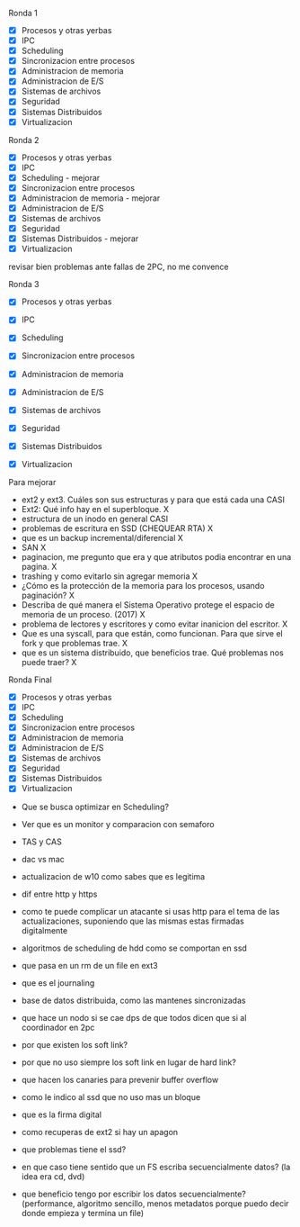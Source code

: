 Ronda 1
- [x] Procesos y otras yerbas
- [x] IPC
- [x] Scheduling
- [x] Sincronizacion entre procesos
- [x] Administracion de memoria
- [x] Administracion de E/S
- [x] Sistemas de archivos
- [x] Seguridad
- [x] Sistemas Distribuidos
- [x] Virtualizacion

Ronda 2
- [X] Procesos y otras yerbas
- [X] IPC
- [X] Scheduling - mejorar
- [X] Sincronizacion entre procesos
- [X] Administracion de memoria - mejorar
- [X] Administracion de E/S
- [X] Sistemas de archivos
- [X] Seguridad
- [X] Sistemas Distribuidos - mejorar
- [X] Virtualizacion

revisar bien problemas ante fallas de 2PC, no me convence

Ronda 3
- [X] Procesos y otras yerbas
- [X] IPC
- [X] Scheduling
- [X] Sincronizacion entre procesos
- [X] Administracion de memoria
- [X] Administracion de E/S
- [X] Sistemas de archivos
- [X] Seguridad
- [X] Sistemas Distribuidos
- [X] Virtualizacion


Para mejorar
- ext2 y ext3. Cuáles son sus estructuras y para que está cada una CASI
- Ext2: Qué info hay en el superbloque. X
- estructura de un inodo en general CASI
- problemas de escritura en SSD (CHEQUEAR RTA) X
- que es un backup incremental/diferencial X
- SAN X
- paginacion, me pregunto que era y que atributos podia encontrar en una pagina. X
- trashing y como evitarlo sin agregar memoria X
- ¿Cómo es la protección de la memoria para los procesos, usando paginación? X
- Describa de qué manera el Sistema Operativo protege el espacio de memoria de un proceso. (2017) X
- problema de lectores y escritores y como evitar inanicion del escritor. X
- Que es una syscall, para que están, como funcionan. Para que sirve el fork y que problemas trae. X
- que es un sistema distribuido, que beneficios trae. Qué problemas nos puede traer? X


Ronda Final
- [X] Procesos y otras yerbas
- [X] IPC
- [X] Scheduling
- [X] Sincronizacion entre procesos
- [X] Administracion de memoria
- [X] Administracion de E/S
- [X] Sistemas de archivos
- [X] Seguridad
- [X] Sistemas Distribuidos
- [x] Virtualizacion

- Que se busca optimizar en Scheduling?
- Ver que es un monitor y comparacion con semaforo
- TAS y CAS

- dac vs mac
- actualizacion de w10 como sabes que es legitima
- dif entre http y https
- como te puede complicar un atacante si usas http para el tema de las actualizaciones, suponiendo que las mismas estas firmadas digitalmente
- algoritmos de scheduling de hdd como se comportan en ssd
- que pasa en un rm de un file en ext3
- que es el journaling
- base de datos distribuida, como las mantenes sincronizadas
- que hace un nodo si se cae dps de que todos dicen que si al coordinador en 2pc
- por que existen los soft link?
- por que no uso siempre los soft link en lugar de hard link?
- que hacen los canaries para prevenir buffer overflow
- como le indico al ssd que no uso mas un bloque
- que es la firma digital
- como recuperas de ext2 si hay un apagon
- que problemas tiene el ssd?
- en que caso tiene sentido que un FS escriba secuencialmente datos? (la idea era cd, dvd)
- que beneficio tengo por escribir los datos secuencialmente? (performance, algoritmo sencillo, menos metadatos porque puedo decir donde empieza y termina un file)